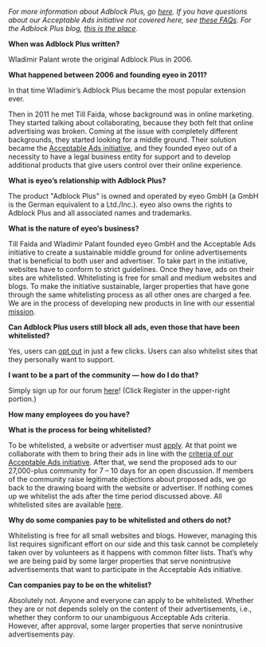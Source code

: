 _For more information about Adblock Plus, go [here](https://adblockplus.org/en/about). If you have questions about our Acceptable Ads initiative not covered here, see [these FAQs](https://adblockplus.org/en/acceptable-ads). For the Adblock Plus blog, [this is the place](https://adblockplus.org/blog/)._

**When was Adblock Plus written?**

Wladimir Palant wrote the original Adblock Plus in 2006.

**What happened between 2006 and founding eyeo in 2011?**

In that time Wladimir’s Adblock Plus became the most popular extension ever.

Then in 2011 he met Till Faida, whose background was in online marketing. They started talking about collaborating, because they both felt that online advertising was broken. Coming at the issue with completely different backgrounds, they started looking for a middle ground. Their solution became the [Acceptable Ads initiative](https://adblockplus.org/en/acceptable-ads), and they founded eyeo out of a necessity to have a legal business entity for support and to develop additional products that give users control over their online experience.

**What is eyeo’s relationship with Adblock Plus?**

The product "Adblock Plus" is owned and operated by eyeo GmbH (a GmbH is the German equivalent to a Ltd./Inc.). eyeo also owns the rights to Adblock Plus and all associated names and trademarks.

**What is the nature of eyeo’s business?**

Till Faida and Wladimir Palant founded eyeo GmbH and the Acceptable Ads initiative to create a sustainable middle ground for online advertisements that is beneficial to both user and advertiser. To take part in the initiative, websites have to conform to strict guidelines. Once they have, ads on their sites are whitelisted. Whitelisting is free for small and medium websites and blogs. To make the initiative sustainable, larger properties that have gone through the same whitelisting process as all other ones are charged a fee. We are in the process of developing new products in line with our essential [mission](index#mission).

**Can Adblock Plus users still block all ads, even those that have been whitelisted?**

Yes, users can [opt out](https://adblockplus.org/en/acceptable-ads#optout) in just a few clicks. Users can also whitelist sites that they personally want to support.

**I want to be a part of the community &#8212; how do I do that?**

Simply sign up for our forum [here](https://adblockplus.org/forum/)! (Click Register in the upper-right portion.)

**How many employees do you have?**

<p><? include size-of-team ?></p>

**What is the process for being whitelisted?**

To be whitelisted, a website or advertiser must [apply](https://eyeo.com/acceptable-ads-application.html). At that point we collaborate with them to bring their ads in line with the [criteria of our Acceptable Ads initiative](https://adblockplus.org/en/acceptable-ads#criteria). After that, we send the proposed ads to our 27,000-plus community for 7 – 10 days for an open discussion. If members of the community raise legitimate objections about proposed ads, we go back to the drawing board with the website or advertiser. If nothing comes up we whitelist the ads after the time period discussed above. All whitelisted sites are available [here](https://easylist-downloads.adblockplus.org/exceptionrules.txt).

**Why do some companies pay to be whitelisted and others do not?**

Whitelisting is free for all small websites and blogs. However, managing this list requires significant effort on our side and this task cannot be completely taken over by volunteers as it happens with common filter lists. That’s why we are being paid by some larger properties that serve nonintrusive advertisements that want to participate in the Acceptable Ads initiative.

**Can companies pay to be on the whitelist?**

Absolutely not. Anyone and everyone can apply to be whitelisted. Whether they are or not depends solely on the content of their advertisements, i.e., whether they conform to our unambiguous Acceptable Ads criteria. However, after approval, some larger properties that serve nonintrusive advertisements pay.
